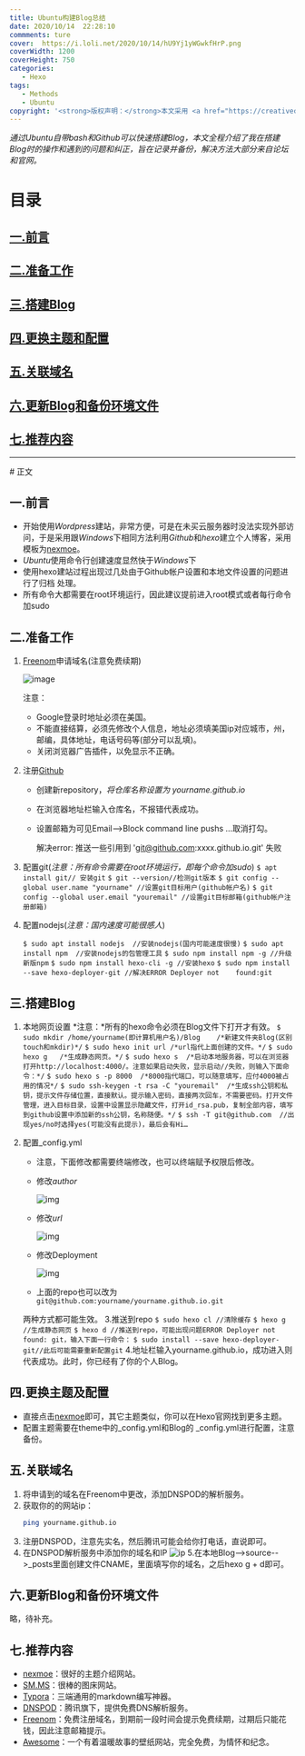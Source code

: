 ```yaml
---
title: Ubuntu构建Blog总结
date: 2020/10/14  22:28:10
commments: ture
cover:  https://i.loli.net/2020/10/14/hU9Yj1yWGwkfHrP.png
coverWidth: 1200
coverHeight: 750
categories:
   - Hexo
tags:
   - Methods
   - Ubuntu
copyright: '<strong>版权声明：</strong>本文采用 <a href="https://creativecommons.org/licenses/by-nc-sa/3.0/cn/deed.zh" target="_blank">CC BY-NC-SA 3.0 CN</a> 协议进行许可'
---
```


*通过Ubuntu自带bash和Github可以快速搭建Blog，本文全程介绍了我在搭建Blog时的操作和遇到的问题和纠正，旨在记录并备份，解决方法大部分来自论坛和官网。*

<!--more-->

# 目录

## [一.前言](#jump1)

## [二.准备工作](#jump2)

## [三.搭建Blog](#jump3)

## [四.更换主题和配置](#jump4)

## [五.关联域名](#jump5)

## [六.更新Blog和备份环境文件](#jump6)

## [七.推荐内容](#jump7)

<hr>
# 正文

## <span id="jump1">一.前言<span>


* 开始使用*Wordpress*建站，非常方便，可是在未买云服务器时没法实现外部访问，于是采用跟*Windows*下相同方法利用*Github*和*hexo*建立个人博客，采用模板为[nexmoe](https://docs.nexmoe.com/hexo-nexmoe/start)。
* *Ubuntu*使用命令行创建速度显然快于*Windows*下
* 使用hexo建站过程出现过几处由于Github帐户设置和本地文件设置的问题进行了归档 处理。
* 所有命令大都需要在root环境运行，因此建议提前进入root模式或者每行命令加sudo

## <span id="jump2">二.准备工作<span>

1. [Freenom](https://www.freenom.com/zh/index.html?lang=zh)申请域名(注意免费续期)

   ![image](https://i.loli.net/2020/10/15/OGNWUrA6bjL9mKM.png)

   注意：

   * Google登录时地址必须在美国。
   * 不能直接结算，必须先修改个人信息，地址必须填美国ip对应城市，州，邮编，具体地址，电话号码等(部分可以乱填)。
   * 关闭浏览器广告插件，以免显示不正确。

2. 注册[Github](https://github.com/)

   * 创建新repository，*将仓库名称设置为 yourname.github.io*

   * 在浏览器地址栏输入仓库名，不报错代表成功。

   * 设置邮箱为可见Email-->Block command line pushs …取消打勾。

     解决error: 推送一些引用到 'git@github.com:xxxx.github.io.git' 失败

3. 配置git(*注意：所有命令需要在root环境运行，即每个命令加sudo*)
`$ apt install git// 安装git`
`$ git --version//检测git版本`
`$ git config --global user.name "yourname" //设置git目标用户(github帐户名)`
`$ git config --global user.email "youremail" //设置git目标邮箱(github帐户注册邮箱)`

4. 配置nodejs(*注意：国内速度可能很感人*)

   `$ sudo apt install nodejs  //安装nodejs(国内可能速度很慢)`
   `$ sudo apt install npm  //安装nodejs的包管理工具`
   `$ sudo npm install npm -g //升级新版npm`
   `$ sudo npm install hexo-cli -g //安装hexo` 
   `$ sudo npm install --save hexo-deployer-git //解决ERROR Deployer not    found:git`

## <span id="jump3">三.搭建Blog<span>
1. 本地网页设置
      *注意：*所有的hexo命令必须在Blog文件下打开才有效。
   `$ sudo mkdir /home/yourname(即计算机用户名)/Blog    /*新建文件夹Blog(区别touch和mkdir)*/`
   `$ sudo hexo init url /*url指代上面创建的文件。*/`
   `$ sudo hexo g   /*生成静态网页。*/`
   `$ sudo hexo s  /*启动本地服务器，可以在浏览器打开http://localhost:4000/。注意如果启动失败，显示启动//失败，则输入下面命令：*/`
   `$ sudo hexo s -p 8000  /*8000指代端口，可以随意填写，应付4000被占用的情况*/`
   `$ sudo ssh-keygen -t rsa -C "youremail"  /*生成ssh公钥和私钥，提示文件存储位置，直接默认。提示输入密码，直接两次回车，不需要密码。打开文件管理，进入目标目录，设置中设置显示隐藏文件，打开id_rsa.pub，复制全部内容，填写到github设置中添加新的ssh公钥，名称随便。*/`
   `$ ssh -T git@github.com  //出现yes/no时选择yes(可能没有此提示)，最后会有Hi…`

2. 配置_config.yml      
     * 注意，下面修改都需要终端修改，也可以终端赋予权限后修改。

     * 修改*author*

        ![img](https://i.loli.net/2020/10/15/zqiam1326THFCXL.png)

     * 修改*url*

        ![img](https://i.loli.net/2020/10/15/JvAFkaMuHbxoe2n.png)

     * 修改Deployment

          ![img](https://i.loli.net/2020/10/15/H34MidBbFYxjefs.png)

     * 上面的repo也可以改为
     `
      git@github.com:yourname/yourname.github.io.git
     `

      两种方式都可能生效。
3.推送到repo
    `$ sudo hexo cl //清除缓存`
    `$ hexo g //生成静态网页`
    `$ hexo d //推送到repo，可能出现问题ERROR Deployer not found: git，输入下面一行命令：`
    `$ sudo install --save hexo-deployer-git//此后可能需要重新配置git`
4.地址栏输入yourname.github.io，成功进入则代表成功。此时，你已经有了你的个人Blog。
## <span id="jump4">四.更换主题及配置<span>

* 直接点击[nexmoe](https://docs.nexmoe.com/hexo-nexmoe/start)即可，其它主题类似，你可以在Hexo官网找到更多主题。
* 配置主题需要在theme中的_config.yml和Blog的 _config.yml进行配置，注意备份。
## <span id="jump5">五.关联域名<span>
1. 将申请到的域名在Freenom中更改，添加DNSPOD的解析服务。
2. 获取你的的网站ip：
   ~~~bash
   ping yourname.github.io
   ~~~
3. 注册DNSPOD，注意先实名，然后腾讯可能会给你打电话，直说即可。
4. 在DNSPOD解析服务中添加你的域名和IP
   ![ip](https://i.loli.net/2020/10/15/iutNdgIF7o63Oyw.png)
5.在本地Blog-->source-->_posts里面创建文件CNAME，里面填写你的域名，之后hexo g + d即可。

## <span id="jump6">六.更新Blog和备份环境文件<span>

略，待补充。

## <span id="jump7">七.推荐内容<span>

* [nexmoe](https://docs.nexmoe.com/hexo-nexmoe/start)：很好的主题介绍网站。
* [SM.MS](https://sm.ms/)：很棒的图床网站。
* [Typora](https://www.typora.io/)：三端通用的markdown编写神器。
* [DNSPOD](https://console.dnspod.cn/)：腾讯旗下，提供免费DNS解析服务。
* [Freenom](https://www.freenom.com/zh/index.html?lang=zh)：免费注册域名，到期前一段时间会提示免费续期，过期后只能花钱，因此注意邮箱提示。
* [Awesome](https://wallhaven.cc/)：一个有着温暖故事的壁纸网站，完全免费，为情怀和纪念。
